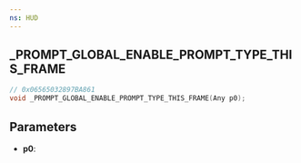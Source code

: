```yaml
---
ns: HUD
---
```

## _PROMPT_GLOBAL_ENABLE_PROMPT_TYPE_THIS_FRAME

```c
// 0x06565032897BA861
void _PROMPT_GLOBAL_ENABLE_PROMPT_TYPE_THIS_FRAME(Any p0);
```

## Parameters
* **p0**:
